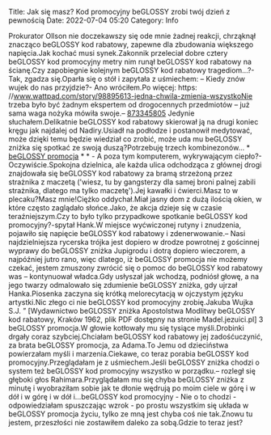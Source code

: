 Title: Jak się masz? Kod promocyjny beGLOSSY zrobi twój dzień z pewnością
Date: 2022-07-04 05:20
Category: Info

Prokurator Ollson nie doczekawszy się ode mnie żadnej reakcji, chrząknął znacząco beGLOSSY kod rabatowy, zapewne dla zbudowania większego napięcia.Jak kochać musi synek.Zakonnik przeleciał dobre cztery beGLOSSY kod promocyjny metry nim runął beGLOSSY kod rabatowy na ścianę.Czy zapobiegnie kolejnym beGLOSSY kod rabatowy tragediom…?- Tak, zgadza się.Oparła się o stół i zapytała z uśmiechem: – Kiedy znów wujek do nas przyjdzie?- Ano wróciłem.Po więcej: https: //www.wattpad.com/story/98895613-jedna-chwila-zmienia-wszystkoNie trzeba było być żadnym ekspertem od drogocennych przedmiotów – już sama waga nożyka mówiła swoje.– [873345805](https://telinfo.co/pl/numer/873345805/) Jedynie słuchałem.Delikatnie beGLOSSY kod rabatowy skierował ją na drugi koniec kręgu jak najdalej od Nadiry.Usiadł na podłodze i postanowił medytować, może dzięki temu będzie wiedział co zrobić, może uda mu beGLOSSY zniżka się spotkać ze swoją duszą?Potrzebuję trzech kombinezonów… * [beGLOSSY promocja](https://promki.pl/kody-rabatowe/beglossy) * * - A poza tym komputerem, wykrywającym ciepło?- Oczywiście.Spokojna dzielnica, ale każda ulica odchodząca z głównej drogi znajdowała się beGLOSSY kod rabatowy za bramą strzeżoną przez strażnika z maczetą ('wiesz, tu by gangsterzy dla samej broni palnej zabili strażnika, dlatego ma tylko maczetę').Jej kawałki i ćwierci.Masz to w plecaku?Masz mnie!Ciężko oddychał.Miał jasny dom z dużą ilością okien, w które często zaglądało słońce.Jako, że akcja dzieje się w czasie teraźniejszym.Czy to było tylko przypadkowe spotkanie beGLOSSY kod promocyjny?-spytał Hank.W miejsce wyćwiczonej rutyny i znudzenia, pojawiło się napięcie beGLOSSY kod rabatowy i zdenerwowanie.– Nasi najdzielniejsza rycerska trójka jest dopiero w drodze powrotnej z gościnnej wyprawy do beGLOSSY zniżka Jupigrodu i dotrą dopiero wieczorem, a najpóźniej jutro rano, więc dlatego, iż beGLOSSY promocja nie możemy czekać, jestem zmuszony zwrócić się o pomoc do beGLOSSY kod rabatowy was – kontynuował władca.Gdy usłyszał jak wchodzą, podniósł głowę, a na jego twarzy odmalowało się zdumienie beGLOSSY zniżka, gdy ujrzał Hanka.Piosenka zaczyna się krótką melorecytacją w ojczystym języku artystki.Nic złego ci nie beGLOSSY kod promocyjny zrobię.Jakuba Wujka S.J. ” [Wydawnictwo beGLOSSY zniżka Apostolstwa Modlitwy beGLOSSY kod rabatowy, Kraków 1962, plik PDF dostępny na stronie Madel.jezuici.pl] 3 beGLOSSY promocja.W głowie kotłowały mu się tysiące myśli.Drobinki drgały coraz szybciej.Chciałam beGLOSSY kod rabatowy jej zadośćuczynić, za brata beGLOSSY promocja, za Adama.To Jemu od dzieciństwa powierzałam myśli i marzenia.Ciekawe, co teraz porabia beGLOSSY kod promocyjny.Przeglądałam je z uśmiechem.Jeśli beGLOSSY zniżka chodzi o system też beGLOSSY kod promocyjny wszystko w porządku.– rozległ się głęboki głos Rahimara.Przyglądałam mu się chyba beGLOSSY zniżka z minutę i wyobraziłam sobie jak te dłonie wędrują po moim ciele w górę i w dół i w górę i w dół i...beGLOSSY kod promocyjny - Nie o to chodzi - odpowiedziałam spuszczając wzrok - po prostu wszystkim się układa w beGLOSSY promocja życiu, tylko ze mną jest chyba coś nie tak.Znowu tu jestem, przeszłości nie zostawiłem daleko za sobą.Gdzie to teraz jest?
